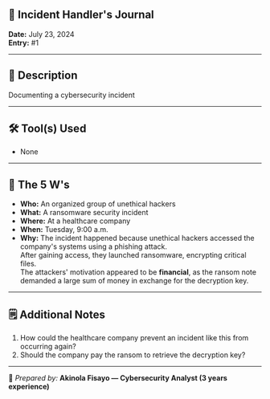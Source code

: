 ## 📝 Incident Handler's Journal  

**Date:** July 23, 2024  
**Entry:** #1  

---

## 📌 Description  
Documenting a cybersecurity incident  

---

## 🛠️ Tool(s) Used  
- None  

---

## 🔎 The 5 W's  

- **Who:** An organized group of unethical hackers  
- **What:** A ransomware security incident  
- **Where:** At a healthcare company  
- **When:** Tuesday, 9:00 a.m.  
- **Why:** The incident happened because unethical hackers accessed the company's systems using a phishing attack.  
  After gaining access, they launched ransomware, encrypting critical files.  
  The attackers' motivation appeared to be **financial**, as the ransom note demanded a large sum of money in exchange for the decryption key.  

---

## 🗒️ Additional Notes  
1. How could the healthcare company prevent an incident like this from occurring again?  
2. Should the company pay the ransom to retrieve the decryption key?  

---

📂 *Prepared by:* **Akinola Fisayo — Cybersecurity Analyst (3 years experience)**
